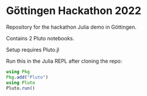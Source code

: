 # Göttingen Hackathon 2022
Repository for the hackathon Julia demo in Göttingen.

Contains 2 Pluto notebooks.

Setup requires Pluto.jl

Run this in the Julia REPL after cloning the repo:
```julia
using Pkg
Pkg.add("Pluto")
using Pluto
Pluto.run()
```
